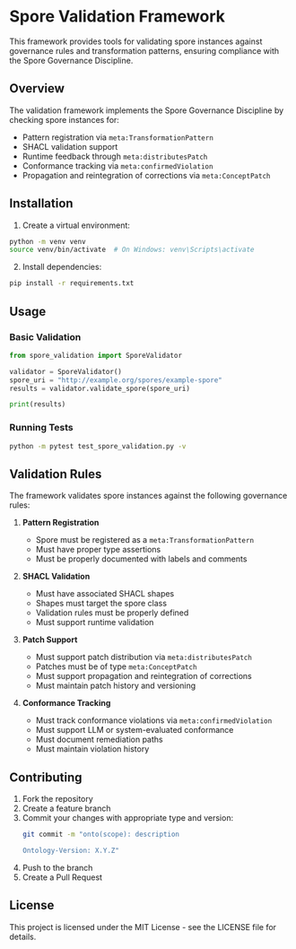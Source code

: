 # Spore Validation Framework

This framework provides tools for validating spore instances against governance rules and transformation patterns, ensuring compliance with the Spore Governance Discipline.

## Overview

The validation framework implements the Spore Governance Discipline by checking spore instances for:
- Pattern registration via `meta:TransformationPattern`
- SHACL validation support
- Runtime feedback through `meta:distributesPatch`
- Conformance tracking via `meta:confirmedViolation`
- Propagation and reintegration of corrections via `meta:ConceptPatch`

## Installation

1. Create a virtual environment:
```bash
python -m venv venv
source venv/bin/activate  # On Windows: venv\Scripts\activate
```

2. Install dependencies:
```bash
pip install -r requirements.txt
```

## Usage

### Basic Validation

```python
from spore_validation import SporeValidator

validator = SporeValidator()
spore_uri = "http://example.org/spores/example-spore"
results = validator.validate_spore(spore_uri)

print(results)
```

### Running Tests

```bash
python -m pytest test_spore_validation.py -v
```

## Validation Rules

The framework validates spore instances against the following governance rules:

1. **Pattern Registration**
   - Spore must be registered as a `meta:TransformationPattern`
   - Must have proper type assertions
   - Must be properly documented with labels and comments

2. **SHACL Validation**
   - Must have associated SHACL shapes
   - Shapes must target the spore class
   - Validation rules must be properly defined
   - Must support runtime validation

3. **Patch Support**
   - Must support patch distribution via `meta:distributesPatch`
   - Patches must be of type `meta:ConceptPatch`
   - Must support propagation and reintegration of corrections
   - Must maintain patch history and versioning

4. **Conformance Tracking**
   - Must track conformance violations via `meta:confirmedViolation`
   - Must support LLM or system-evaluated conformance
   - Must document remediation paths
   - Must maintain violation history

## Contributing

1. Fork the repository
2. Create a feature branch
3. Commit your changes with appropriate type and version:
   ```bash
   git commit -m "onto(scope): description
   
   Ontology-Version: X.Y.Z"
   ```
4. Push to the branch
5. Create a Pull Request

## License

This project is licensed under the MIT License - see the LICENSE file for details.
